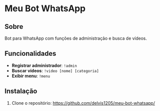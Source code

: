 # Meu Bot WhatsApp

## Sobre
Bot para WhatsApp com funções de administração e busca de vídeos.

## Funcionalidades
- **Registrar administrador**: `!admin`
- **Buscar vídeos**: `!video [nome] [categoria]`
- **Exibir menu**: `!menu`

## Instalação
1. Clone o repositório: https://github.com/delvis1205/meu-bot-whatsapp/
   
